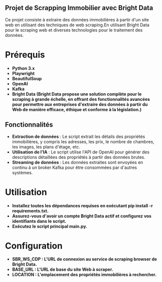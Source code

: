 ## Projet de Scrapping Immobilier avec Bright Data
Ce projet consiste à extraire des données immobilières à partir d'un site web en utilisant des techniques de web scraping.En utilisant Bright Data pour le scraping web et diverses technologies pour le traitement des données.

# Prérequis
- **Python 3.x**
- **Playwright**
- **BeautifulSoup**
- **OpenAI**
- **Kafka**
- **Bright Data (Bright Data propose une solution complète pour le scraping à grande échelle, en offrant des fonctionnalités avancées pour permettre aux entreprises d'extraire des données à partir du Web de manière efficace, éthique et conforme à la législation.)**

## Fonctionnalités

- **Extraction de données** : Le script extrait les détails des propriétés immobilières, y compris les adresses, les prix, le nombre de chambres, les images, les plans d'étage, etc.
- **Utilisation de l'IA** : Le script utilise l'API de OpenAI pour générer des descriptions détaillées des propriétés à partir des données brutes.
- **Streaming de données** : Les données extraites sont envoyées en continu à un broker Kafka pour être consommées par d'autres systèmes.


# Utilisation

- **Installez toutes les dépendances requises en exécutant pip install -r requirements.txt.**
- **Assurez-vous d'avoir un compte Bright Data actif et configurez vos identifiants dans le script.**
- **Exécutez le script principal main.py.**

# Configuration

- **SBR_WS_CDP : L'URL de connexion au service de scraping browser de Bright Data.**
- **BASE_URL : L'URL de base du site Web à scraper.**
- **LOCATION : L'emplacement des propriétés immobilières à rechercher.**
